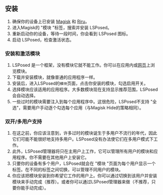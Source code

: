 ## 安装
1. 确保你的设备上已安装 [Magisk](https://topjohnwu.github.io/Magisk/install.html) 和 [Riru](https://github.com/RikkaApps/Riru#install)。
1. 进入Magisk的 "模块 "标签，搜索并安装 LSPosed。
1. 重新启动你的设备，等待一段时间，你会看到 LSPosed 图标。
1. 启动 LSPosed，检查激活状态。

### 安装和激活模块
1. LSPosed 是一个框架，没有模块它就不能工作。你可以在应用内或[网页](http://modules.lsposed.org/)上浏览模块。
1. 下载并安装模块，就像普通的应用程序一样。
1. 安装后，进入LSPosed的`模块`页面，点击你安装的模块，勾选启用开关。
1. 选择模块应该适用的应用程序。大多数模块现在支持显示推荐范围，LSPosed会自动选择。
1. 一些过时的模块需要注入到每个应用程序中。这很危险，LSPosed不支持 "全选"，需要用户手动逐个勾选每个应用（与Magisk Hide的策略相同）。

### 双开/多用户支持
1. 在这之前，你应该注意到，许多过时的模块诞生于多用户不流行的年代，因此它们可能不能很好地支持多用户。LSPosed没有办法使它们在多用户模式下工作。
1. 此外，LSPosed管理器将只在主用户上工作，它可以管理所有用户的模块和应用程序。你不需要在其他用户上安装它。
1. 只要你的设备有多个用户，LSPosed就会在 "模块 "页面为每个用户显示一个标签。在不同的标签之间切换，可以管理不同用户的模块。
1. 你应该把模块安装到你希望它工作的用户上。你可以通过切换到该用户并安装模块来手动完成（推荐）。或者你可以通过LSPosed管理器来做（不推荐，只要你能手动完成）。
